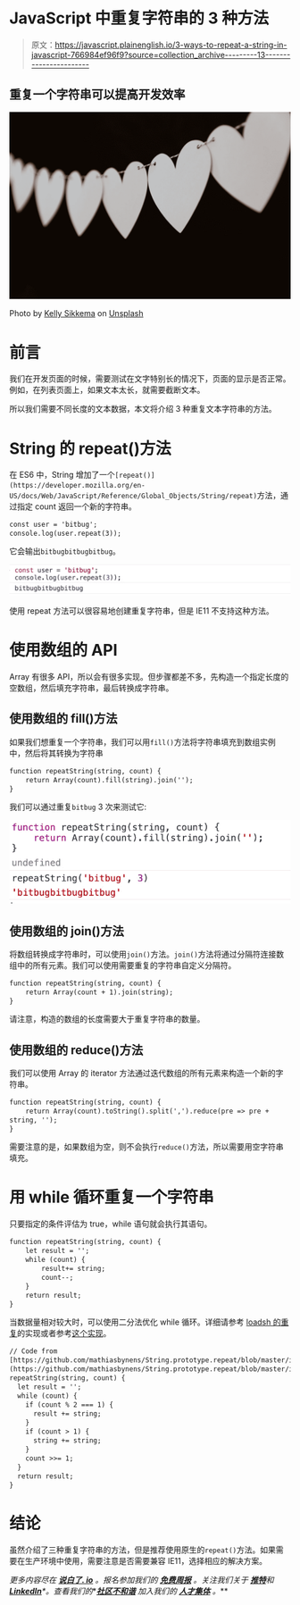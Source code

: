 # JavaScript 中重复字符串的 3 种方法

> 原文：<https://javascript.plainenglish.io/3-ways-to-repeat-a-string-in-javascript-766984ef96f9?source=collection_archive---------13----------------------->

## 重复一个字符串可以提高开发效率

![](img/b9e53e8b383cb13863a1571ffdc9736e.png)

Photo by [Kelly Sikkema](https://unsplash.com/@kellysikkema?utm_source=medium&utm_medium=referral) on [Unsplash](https://unsplash.com?utm_source=medium&utm_medium=referral)

# 前言

我们在开发页面的时候，需要测试在文字特别长的情况下，页面的显示是否正常。例如，在列表页面上，如果文本太长，就需要截断文本。

所以我们需要不同长度的文本数据，本文将介绍 3 种重复文本字符串的方法。

# String 的 repeat()方法

在 ES6 中，String 增加了一个`[repeat()](https://developer.mozilla.org/en-US/docs/Web/JavaScript/Reference/Global_Objects/String/repeat)`方法，通过指定 count 返回一个新的字符串。

```
const user = 'bitbug';
console.log(user.repeat(3));
```

它会输出`bitbugbitbugbitbug`。

![](img/66fe2720b4ceb320d4c09e43e60322f0.png)

使用 repeat 方法可以很容易地创建重复字符串，但是 IE11 不支持这种方法。

# 使用数组的 API

Array 有很多 API，所以会有很多实现。但步骤都差不多，先构造一个指定长度的空数组，然后填充字符串，最后转换成字符串。

## 使用数组的 fill()方法

如果我们想重复一个字符串，我们可以用`fill()`方法将字符串填充到数组实例中，然后将其转换为字符串

```
function repeatString(string, count) {
    return Array(count).fill(string).join('');
}
```

我们可以通过重复`bitbug` 3 次来测试它:

![](img/f37706846e1621fce831cd897f1bef09.png)

## 使用数组的 join()方法

将数组转换成字符串时，可以使用`join()`方法。`join()`方法将通过分隔符连接数组中的所有元素。我们可以使用需要重复的字符串自定义分隔符。

```
function repeatString(string, count) {
    return Array(count + 1).join(string);
}
```

请注意，构造的数组的长度需要大于重复字符串的数量。

## 使用数组的 reduce()方法

我们可以使用 Array 的 iterator 方法通过迭代数组的所有元素来构造一个新的字符串。

```
function repeatString(string, count) {
    return Array(count).toString().split(',').reduce(pre => pre + string, '');
}
```

需要注意的是，如果数组为空，则不会执行`reduce()`方法，所以需要用空字符串填充。

# 用 while 循环重复一个字符串

只要指定的条件评估为 true，while 语句就会执行其语句。

```
function repeatString(string, count) {
    let result = '';
    while (count) {
        result+= string;
        count--;
    }
    return result;
}
```

当数据量相对较大时，可以使用二分法优化 while 循环。详细请参考 [loadsh 的重复](https://github.com/lodash/lodash/blob/master/repeat.js)的实现或者参考[这个实现](https://github.com/mathiasbynens/String.prototype.repeat/blob/master/implementation.js)。

```
// Code from  [https://github.com/mathiasbynens/String.prototype.repeat/blob/master/implementation.js](https://github.com/mathiasbynens/String.prototype.repeat/blob/master/implementation.js)function repeatString(string, count) {
  let result = '';
  while (count) {
    if (count % 2 === 1) {
      result += string;
    }
    if (count > 1) {
      string += string;
    }
    count >>= 1;
  }
  return result;
}
```

# 结论

虽然介绍了三种重复字符串的方法，但是推荐使用原生的`repeat()`方法。如果需要在生产环境中使用，需要注意是否需要兼容 IE11，选择相应的解决方案。

*更多内容尽在* [***说白了. io***](https://plainenglish.io/) *。报名参加我们的* [***免费周报***](http://newsletter.plainenglish.io/) *。关注我们关于* [***推特***](https://twitter.com/inPlainEngHQ)**和*[***LinkedIn***](https://www.linkedin.com/company/inplainenglish/)*。查看我们的**[***社区不和谐***](https://discord.gg/GtDtUAvyhW) *加入我们的* [***人才集体***](https://inplainenglish.pallet.com/talent/welcome) *。***